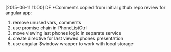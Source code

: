 [2015-06-11 11:00] DF
*Comments copied from initial github repo review
for angular app:
1. remove unused vars, comments
2. use promise chain in PhoneListCtrl
3. move viewing last phones logic in separate service
5. create directive for last viewed phones presentation
4. use angular $window wrapper to work with local storage
